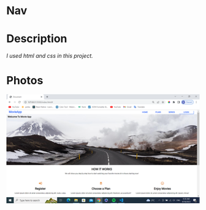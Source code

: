 # Nav



# Description 
 *I used html and css in this project.*
 


# Photos 


<img src="https://github.com/mmertoglu/NavCalisma/blob/master/images/ss.png" width="800"  /> 
